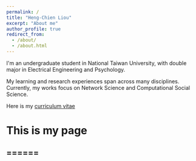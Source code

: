 ```yaml
---
permalink: /
title: "Heng-Chien Liou"
excerpt: "About me"
author_profile: true
redirect_from: 
  - /about/
  - /about.html
---
```

I'm an undergraduate student in National Taiwan University, with double major in Electrical Engineering and Psychology. 

My learning and research experiences span across many disciplines. Currently, my works focus on Network Science and Computational Social Science. 

Here is my [curriculum vitae](https://heng-chien-liou.weebly.com/uploads/1/2/5/1/125164166/cv20190528.pdf)

# This is my page
======
------

